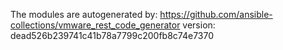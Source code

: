 The modules are autogenerated by:
https://github.com/ansible-collections/vmware_rest_code_generator
version: dead526b239741c41b78a7799c200fb8c74e7370
